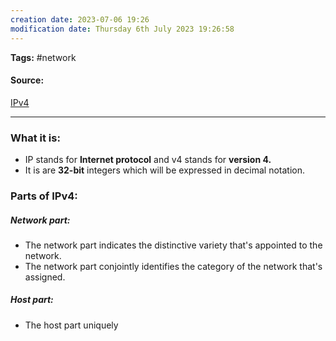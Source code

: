 ```yaml
---
creation date: 2023-07-06 19:26
modification date: Thursday 6th July 2023 19:26:58
---
```


**Tags:** #network 

#### Source:
[IPv4](https://www.geeksforgeeks.org/what-is-ipv4/)

--------------------------------------

### What it is:

* IP stands for **Internet protocol** and v4 stands for **version 4.**
* It is are **32-bit** integers which will be expressed in decimal notation.

### Parts of IPv4:

##### Network part:
* The network part indicates the distinctive variety that's appointed to the network.
* The network part conjointly identifies the category of the network that's assigned.

##### Host part:
* The host part uniquely


